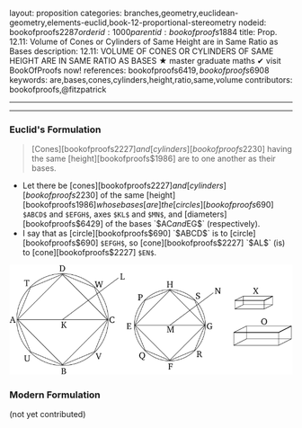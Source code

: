 layout: proposition
categories: branches,geometry,euclidean-geometry,elements-euclid,book-12-proportional-stereometry
nodeid: bookofproofs$2287
orderid: 1000
parentid: bookofproofs$1884
title: Prop. 12.11: Volume of Cones or Cylinders of Same Height are in Same Ratio as Bases
description: 12.11: VOLUME OF CONES OR CYLINDERS OF SAME HEIGHT ARE IN SAME RATIO AS BASES &#9733; master graduate maths &#10004; visit BookOfProofs now!
references: bookofproofs$6419,bookofproofs$6908
keywords: are,bases,cones,cylinders,height,ratio,same,volume
contributors: bookofproofs,@fitzpatrick

---


---

### Euclid's Formulation

> [Cones][bookofproofs$2227] and [cylinders][bookofproofs$2230] having the same [height][bookofproofs$1986] are to one another as their bases.
* Let there be [cones][bookofproofs$2227] and [cylinders][bookofproofs$2230] of the same [height][bookofproofs$1986] whose bases [are] the [circles][bookofproofs$690] `$ABCD$` and `$EFGH$`, axes `$KL$` and `$MN$`, and [diameters][bookofproofs$6429] of the bases `$AC$` and `$EG$` (respectively).
* I say that as [circle][bookofproofs$690] `$ABCD$` is to [circle][bookofproofs$690] `$EFGH$`, so [cone][bookofproofs$2227] `$AL$` (is) to [cone][bookofproofs$2227] `$EN$`.

![fig11e](https://github.com/bookofproofs/bookofproofs.github.io/blob/main/_sources/_assets/images/euclid/Book12/fig11e.png?raw=true)



### Modern Formulation

(not yet contributed)
